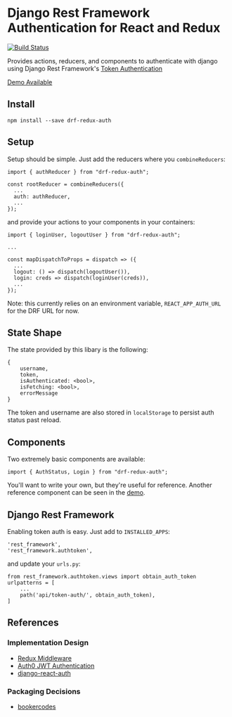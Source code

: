 # Django Rest Framework Authentication for React and Redux

[![Build Status](https://travis-ci.org/jamstooks/drf-redux-auth.svg?branch=master)](https://travis-ci.org/jamstooks/drf-redux-auth)

Provides actions, reducers, and components to authenticate with
django using Django Rest Framework's
[Token Authentication](http://www.django-rest-framework.org/api-guide/authentication/#tokenauthentication)

[Demo Available](https://github.com/jamstooks/drf-redux-auth-demo)

## Install

    npm install --save drf-redux-auth

## Setup

Setup should be simple. Just add the reducers where you `combineReducers`:

    import { authReducer } from "drf-redux-auth";
    
    const rootReducer = combineReducers({
      ...
      auth: authReducer,
      ...
    });
    
and provide your actions to your components in your containers:

    import { loginUser, logoutUser } from "drf-redux-auth";
    
    ...
    
    const mapDispatchToProps = dispatch => ({
      ...
      logout: () => dispatch(logoutUser()),
      login: creds => dispatch(loginUser(creds)),
      ...
    });
    
Note: this currently relies on an environment variable,
`REACT_APP_AUTH_URL` for the DRF URL for now.
    
## State Shape

The state provided by this libary is the following:

    {
        username,
        token,
        isAuthenticated: <bool>,
        isFetching: <bool>,
        errorMessage
    }
    
The token and username are also stored in `localStorage`
to persist auth status past reload.
    
## Components

Two extremely basic components are available:

    import { AuthStatus, Login } from "drf-redux-auth";
    
You'll want to write your own, but they're useful for reference.
Another reference component can be seen in the
[demo](https://github.com/jamstooks/drf-redux-auth-demo).

## Django Rest Framework

Enabling token auth is easy. Just add to `INSTALLED_APPS`:

    'rest_framework',
    'rest_framework.authtoken',

and update your `urls.py`:

    from rest_framework.authtoken.views import obtain_auth_token
    urlpatterns = [
        ...
        path('api/token-auth/', obtain_auth_token),
    ]
    
## References

### Implementation Design

 - [Redux Middleware](https://redux.js.org/advanced/middleware)
 - [Auth0 JWT Authentication](https://auth0.com/blog/secure-your-react-and-redux-app-with-jwt-authentication/)
 - [django-react-auth](https://github.com/geezhawk/django-react-auth)

### Packaging Decisions

 - [bookercodes](https://github.com/bookercodes/articles/blob/master/how-to-build-and-publish-es6-npm-modules-today-with-babel.md)
